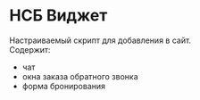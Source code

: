# НСБ Виджет

Настраиваемый скрипт для добавления в сайт.  
Содержит:  
* чат
* окна заказа обратного звонка
* форма бронирования





